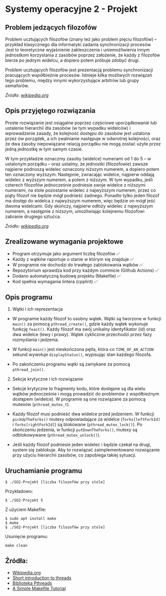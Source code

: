 # Systemy operacyjne 2 - Projekt

## Problem jedzących filozofów
Problem ucztujących filozofów (znany też jako problem pięciu filozofów) – przykład klasycznego dla informatyki zadania synchronizacji procesów.
Jest to teoretyczne wyjaśnienie zakleszczenia i uniemożliwienia innym jednostkom korzystania z zasobów poprzez założenie, że każdy z filozofów bierze po jednym widelcu, a dopiero potem próbuje zdobyć drugi.

Problem ucztujących filozofów jest prezentacją problemu synchronizacji pracujących współbieżnie procesów. Istnieje kilka możliwych rozwiązań tego problemu, między innymi wykorzystujące arbitrów lub grupy semaforów.

_Źródło: [wikipedia.org](https://pl.wikipedia.org/wiki/Problem_ucztuj%C4%85cych_filozof%C3%B3w)_
## Opis przyjętego rozwiązania

Proste rozwiązanie jest osiągalne poprzez częściowe uporządkowanie lub ustalenie hierarchii dla zasobów (w tym wypadku widelców) i wprowadzenie zasady, że kolejność dostępu do zasobów jest ustalona przez ów porządek, a ich zwalnianie następuje w odwrotnej kolejności, oraz że dwa zasoby niepowiązane relacją porządku nie mogą zostać użyte przez jedną jednostkę w tym samym czasie.

W tym przykładzie oznaczmy zasoby (widelce) numerami od 1 do 5 – w ustalonym porządku – oraz ustalmy, że jednostki (filozofowie) zawsze najpierw podnoszą widelec oznaczony niższym numerem, a dopiero potem ten oznaczony wyższym. Następnie, zwracając widelce, najpierw oddają widelec z wyższym numerem, a potem z niższym. W tym wypadku, jeśli czterech filozofów jednocześnie podniesie swoje widelce z niższymi numerami, na stole pozostanie widelec z najwyższym numerem, przez co piąty filozof nie będzie mógł podnieść żadnego. Ponadto tylko jeden filozof ma dostęp do widelca z najwyższym numerem, więc będzie on mógł jeść dwoma widelcami. Gdy skończy, najpierw odłoży widelec z najwyższym numerem, a następnie z niższym, umożliwiając kolejnemu filozofowi zabranie drugiego sztućca.

_Źródło: [wikipedia.org](https://pl.wikipedia.org/wiki/Problem_ucztuj%C4%85cych_filozof%C3%B3w)_

## Zrealizowane wymagania projektowe
* Program otrzymuje jako argument liczbę filozofów ✅
* Każdy z wątków raportuje o stanie w którym się znajduje ✅
* W programie nie dochodzi do trwałego zablokowania wątków ✅
* Repozytorium sprawdza kod przy każdym commicie (Github Actions) ✅
* Dodano automatyczną budowę projektu (Makefile) ✅
* Kod spełnia wymagania lintera (cpplint) ✅

## Opis programu
1. Wątki i ich reprezentacja

* W programie każdy filozof to osobny wątek. Wątki są tworzone w funkcji ```main()``` za pomocą ```pthread_create()```, gdzie każdy wątek wykonuje funkcję ```feast()```.
Każdy filozof ma swój unikalny identyfikator (id) oraz dwa widelce (lewy i prawy). Wątek cyklicznie przechodzi przez fazy rozmyślania i jedzenia.

* W funkcji ```main()``` jest nieskończona pętla, która co ```TIME_OF_AN_ACTION``` sekund wywołuje ```displayStatus()```, wypisując stan każdego filozofa.

* Po zakończeniu programu wątki są zamykane za pomocą ```pthread_join()```.

2. Sekcje krytyczne i ich rozwiązanie

* Sekcje krytyczne to fragmenty kodu, które dostępne są dla wielu wątków jednocześnie i mogą prowadzić do problemów z współbieżnym dostępem (widelce). W programie są one rozwiązane za pomocą mutexów (```pthread_mutex_t```).

* Każdy filozof musi podnieść dwa widelce przed jedzeniem. W funkcji ```pickUpTheForks()``` mutexy odpowiadające za widelce (```forks[leftForkId]``` i ```forks[rightForkId]```) są blokowane (```pthread_mutex_lock()```).
  Po skończeniu jedzenia, w funkcji ```putDownTheForks()```, mutexy są odblokowywane (```pthread_mutex_unlock()```).
* Jeśli każdy filozof podniesie jeden widelec i będzie czekał na drugi, system się zablokuje. Aby to rozwiązać zaimplementowano rozwiązanie przy użyciu hierarchii zasobów, co zapobiega takiej sytuacji. 




## Uruchamianie programu

```
$ ./SO2-Projekt [liczba filozofów przy stole]
```
Przykładowo:
```
$ ./SO2-Projekt 5
```
Z użyciem Makefile:
```
$ sudo apt install make
$ make
$ ./SO2-Projekt [liczba filozofów przy stole]
```
Usunięcie programu:
```
make clean
```

## Źródła:
* [Wikipedia.org](https://pl.wikipedia.org/wiki/Problem_ucztuj%C4%85cych_filozof%C3%B3w)
* [Short introduction to threads](https://www.youtube.com/watch?v=d9s_d28yJq0)
* [Biblioteka Pthreads](https://icis.pcz.pl/~olas/srr/wyklad2.4.pdf)
* [A Simple Makefile Tutorial](https://www.cs.colby.edu/maxwell/courses/tutorials/maketutor/)

